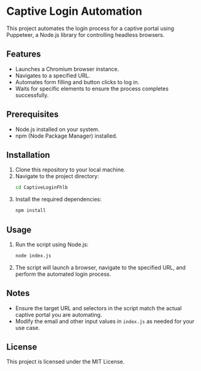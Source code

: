 # Captive Login Automation

This project automates the login process for a captive portal using Puppeteer, a Node.js library for controlling headless browsers.

## Features
- Launches a Chromium browser instance.
- Navigates to a specified URL.
- Automates form filling and button clicks to log in.
- Waits for specific elements to ensure the process completes successfully.

## Prerequisites
- Node.js installed on your system.
- npm (Node Package Manager) installed.

## Installation
1. Clone this repository to your local machine.
2. Navigate to the project directory:
   ```bash
   cd CaptiveLoginFhlb
   ```
3. Install the required dependencies:
   ```bash
   npm install
   ```

## Usage
1. Run the script using Node.js:
   ```bash
   node index.js
   ```
2. The script will launch a browser, navigate to the specified URL, and perform the automated login process.

## Notes
- Ensure the target URL and selectors in the script match the actual captive portal you are automating.
- Modify the email and other input values in `index.js` as needed for your use case.

## License
This project is licensed under the MIT License.